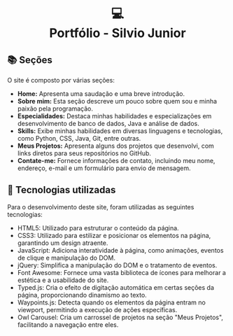 <h1 align="center">
  💻<br>Portfólio - Silvio Junior
</h1>

## 📚 Seções
O site é composto por várias seções:

- **Home:** Apresenta uma saudação e uma breve introdução.
- **Sobre mim:** Esta seção descreve um pouco sobre quem sou e minha paixão pela programação.
- **Especialidades:** Destaca minhas habilidades e especializações em desenvolvimento de banco de dados, Java e análise de dados.
- **Skills:** Exibe minhas habilidades em diversas linguagens e tecnologias, como Python, CSS, Java, Git, entre outras.
- **Meus Projetos:** Apresenta alguns dos projetos que desenvolvi, com links diretos para seus repositórios no GitHub.
- **Contate-me:** Fornece informações de contato, incluindo meu nome, endereço, e-mail e um formulário para envio de mensagem.

## 💼 Tecnologias utilizadas
Para o desenvolvimento deste site, foram utilizadas as seguintes tecnologias:

- HTML5: Utilizado para estruturar o conteúdo da página.
- CSS3: Utilizado para estilizar e posicionar os elementos na página, garantindo um design atraente.
- JavaScript: Adiciona interatividade à página, como animações, eventos de clique e manipulação do DOM.
- jQuery: Simplifica a manipulação do DOM e o tratamento de eventos.
- Font Awesome: Fornece uma vasta biblioteca de ícones para melhorar a estética e a usabilidade do site.
- Typed.js: Cria o efeito de digitação automática em certas seções da página, proporcionando dinamismo ao texto.
- Waypoints.js: Detecta quando os elementos da página entram no viewport, permitindo a execução de ações específicas.
- Owl Carousel: Cria um carrossel de projetos na seção "Meus Projetos", facilitando a navegação entre eles.

